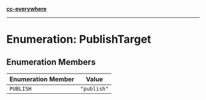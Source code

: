 [**cc-everywhere**](../../../../../index.md)

***

# Enumeration: PublishTarget

## Enumeration Members

| Enumeration Member | Value |
| ------ | ------ |
| <a id="publish"></a> `PUBLISH` | `"publish"` |
